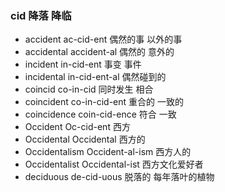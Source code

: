 ### cid 降落 降临

- accident ac-cid-ent 偶然的事 以外的事
- accidental accident-al 偶然的 意外的
- incident in-cid-ent 事变 事件
- incidental in-cid-ent-al 偶然碰到的
- coincid co-in-cid  同时发生  相合 
- coincident co-in-cid-ent 重合的 一致的
- coincidence coin-cid-ence 符合 一致
- Occident Oc-cid-ent 西方
- Occidental Occidental 西方的
- Occidentalism Occident-al-ism 西方人的
- Occidentalist Occidental-ist 西方文化爱好者
- deciduous de-cid-uous 脱落的 每年落叶的植物